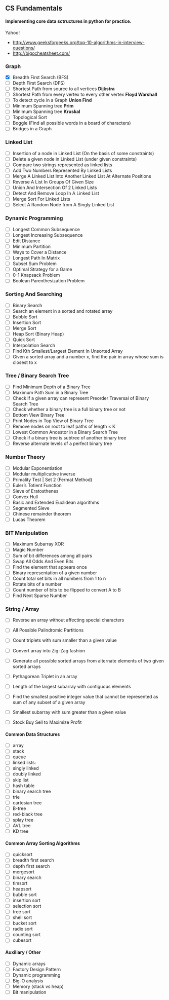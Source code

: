 ## CS Fundamentals
#### Implementing core data sctructures in python for practice.
Yahoo!
- http://www.geeksforgeeks.org/top-10-algorithms-in-interview-questions/
- http://bigocheatsheet.com/

### Graph

- [x] Breadth First Search (BFS)
- [ ] Depth First Search (DFS)
- [ ] Shortest Path from source to all vertices **Dijkstra** 
- [ ] Shortest Path from every vertex to every other vertex **Floyd Warshall**
- [ ] To detect cycle in a Graph **Union Find**
- [ ] Minimum Spanning tree **Prim** 
- [ ] Minimum Spanning tree **Kruskal** 
- [ ] Topological Sort
- [ ] Boggle (Find all possible words in a board of characters)
- [ ] Bridges in a Graph

### Linked List

- [ ] Insertion of a node in Linked List (On the basis of some constraints)
- [ ] Delete a given node in Linked List (under given constraints)
- [ ] Compare two strings represented as linked lists
- [ ] Add Two Numbers Represented By Linked Lists
- [ ] Merge A Linked List Into Another Linked List At Alternate Positions
- [ ] Reverse A List In Groups Of Given Size
- [ ] Union And Intersection Of 2 Linked Lists
- [ ] Detect And Remove Loop In A Linked List
- [ ] Merge Sort For Linked Lists
- [ ] Select A Random Node from A Singly Linked List

### Dynamic Programming

- [ ] Longest Common Subsequence
- [ ] Longest Increasing Subsequence
- [ ] Edit Distance
- [ ] Minimum Partition
- [ ] Ways to Cover a Distance
- [ ] Longest Path In Matrix
- [ ] Subset Sum Problem
- [ ] Optimal Strategy for a Game
- [ ] 0-1 Knapsack Problem
- [ ] Boolean Parenthesization Problem

### Sorting And Searching

- [ ] Binary Search
- [ ] Search an element in a sorted and rotated array
- [ ] Bubble Sort
- [ ] Insertion Sort
- [ ] Merge Sort
- [ ] Heap Sort (Binary Heap)
- [ ] Quick Sort
- [ ] Interpolation Search
- [ ] Find Kth Smallest/Largest Element In Unsorted Array
- [ ] Given a sorted array and a number x, find the pair in array whose sum is closest to x

### Tree / Binary Search Tree

- [ ] Find Minimum Depth of a Binary Tree
- [ ] Maximum Path Sum in a Binary Tree
- [ ] Check if a given array can represent Preorder Traversal of Binary Search Tree
- [ ] Check whether a binary tree is a full binary tree or not
- [ ] Bottom View Binary Tree
- [ ] Print Nodes in Top View of Binary Tree
- [ ] Remove nodes on root to leaf paths of length < K
- [ ] Lowest Common Ancestor in a Binary Search Tree
- [ ] Check if a binary tree is subtree of another binary tree
- [ ] Reverse alternate levels of a perfect binary tree

### Number Theory

- [ ] Modular Exponentiation
- [ ] Modular multiplicative inverse
- [ ] Primality Test | Set 2 (Fermat Method)
- [ ] Euler’s Totient Function
- [ ] Sieve of Eratosthenes
- [ ] Convex Hull
- [ ] Basic and Extended Euclidean algorithms
- [ ] Segmented Sieve
- [ ] Chinese remainder theorem
- [ ] Lucas Theorem

### BIT Manipulation

- [ ] Maximum Subarray XOR
- [ ] Magic Number
- [ ] Sum of bit differences among all pairs
- [ ] Swap All Odds And Even Bits
- [ ] Find the element that appears once
- [ ] Binary representation of a given number
- [ ] Count total set bits in all numbers from 1 to n
- [ ] Rotate bits of a number
- [ ] Count number of bits to be flipped to convert A to B
- [ ] Find Next Sparse Number

### String / Array

- [ ] Reverse an array without affecting special characters
- [ ] All Possible Palindromic Partitions
- [ ] Count triplets with sum smaller than a given value
- [ ] Convert array into Zig-Zag fashion
- [ ] Generate all possible sorted arrays from alternate elements of two given sorted arrays
- [ ] Pythagorean Triplet in an array
- [ ] Length of the largest subarray with contiguous elements
- [ ] Find the smallest positive integer value that cannot be represented as sum of any subset of a given array
- [ ] Smallest subarray with sum greater than a given value
- [ ] Stock Buy Sell to Maximize Profit




#### Common Data Structures
- [ ] array
- [ ] stack
- [ ] queue
- [ ] linked lists:
 - [ ] singly linked
 - [ ] doubly linked
- [ ] skip list
- [ ] hash table
- [ ] binary search tree
- [ ] trie
- [ ] cartesian tree
- [ ] B-tree
- [ ] red-black tree
- [ ] splay tree
- [ ] AVL tree
- [ ] KD tree

#### Common Array Sorting Algorithms
- [ ] quicksort
- [ ] breadth first search
- [ ] depth first search
- [ ] mergesort
- [ ] binary search
- [ ] timsort
- [ ] heapsort
- [ ] bubble sort
- [ ] insertion sort
- [ ] selection sort
- [ ] tree sort
- [ ] shell sort
- [ ] bucket sort
- [ ] radix sort
- [ ] counting sort
- [ ] cubesort

#### Auxiliary / Other
- [ ] Dynamic arrays
- [ ] Factory Design Pattern
- [ ] Dynamic programming
- [ ] Big-O analysis
- [ ] Memory (stack vs heap)
- [ ] Bit manipulation
